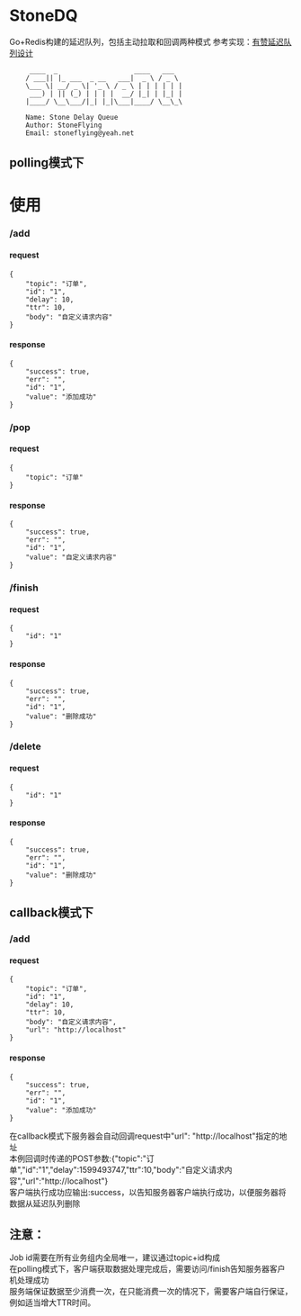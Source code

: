 # StoneDQ
Go+Redis构建的延迟队列，包括主动拉取和回调两种模式
参考实现：[有赞延迟队列设计](https://tech.youzan.com/queuing_delay/)

         ____  _                   ____   ___  
        / ___|| |_ ___  _ __   ___|  _ \ / _ \ 
        \___ \| __/ _ \| '_ \ / _ \ | | | | | |
         ___) | || (_) | | | |  __/ |_| | |_| |
        |____/ \__\___/|_| |_|\___|____/ \__\_\

        Name: Stone Delay Queue                
        Author: StoneFlying
        Email: stoneflying@yeah.net
        
## polling模式下
# 使用
### /add  
#### request
```
{
	"topic": "订单",
	"id": "1",
	"delay": 10,
	"ttr": 10,
	"body": "自定义请求内容"
}
```
#### response
```
{
	"success": true,
	"err": "",
	"id": "1",
	"value": "添加成功"
}
```

### /pop
#### request
```
{
	"topic": "订单"
}
```
#### response
```
{
	"success": true,
	"err": "",
	"id": "1",
	"value": "自定义请求内容"
}
```

### /finish
#### request
```
{
	"id": "1"
}
```
#### response
```
{
	"success": true,
	"err": "",
	"id": "1",
	"value": "删除成功"
}
```

### /delete
#### request
```
{
	"id": "1"
}
```
#### response
```
{
	"success": true,
	"err": "",
	"id": "1",
	"value": "删除成功"
}
```

## callback模式下
### /add  
#### request
```
{
	"topic": "订单",
	"id": "1",
	"delay": 10,
	"ttr": 10,
	"body": "自定义请求内容",
	"url": "http://localhost"
}
```
#### response
```
{
	"success": true,
	"err": "",
	"id": "1",
	"value": "添加成功"
}
```
在callback模式下服务器会自动回调request中"url": "http://localhost"指定的地址  
本例回调时传递的POST参数:{"topic":"订单","id":"1","delay":1599493747,"ttr":10,"body":"自定义请求内容","url":"http://localhost"}  
客户端执行成功应输出:success，以告知服务器客户端执行成功，以便服务器将数据从延迟队列删除  

## 注意：
Job id需要在所有业务组内全局唯一，建议通过topic+id构成  
在polling模式下，客户端获取数据处理完成后，需要访问/finish告知服务器客户机处理成功  
服务端保证数据至少消费一次，在只能消费一次的情况下，需要客户端自行保证，例如适当增大TTR时间。
